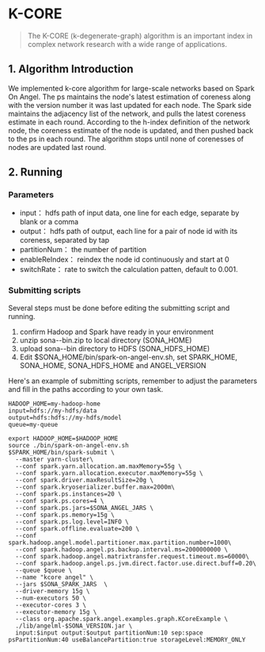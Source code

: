 # K-CORE

> The K-CORE (k-degenerate-graph) algorithm is an important index in complex network research with 
a wide range of applications.

## 1. Algorithm Introduction
We implemented k-core algorithm for large-scale networks based on Spark On Angel.
The ps maintains the node's latest estimation of coreness along with the version number it was last updated for each node.
The Spark side maintains the adjacency list of the network, and pulls the latest coreness estimate in each round.
According to the h-index definition of the network node, the coreness estimate of the node is updated, and then pushed back to the ps in each round.
The algorithm stops until none of corenesses of nodes are updated last round.

## 2. Running

### Parameters

- input： hdfs path of input data, one line for each edge, separate by blank or a comma
- output： hdfs path of output, each line for a pair of node id with its coreness, separated by tap
- partitionNum： the number of partition
- enableReIndex： reindex the node id continuously and start at 0
- switchRate： rate to switch the calculation patten, default to 0.001. 

### Submitting scripts

Several steps must be done before editing the submitting script and running.

1. confirm Hadoop and Spark have ready in your environment
2. unzip sona-<version>-bin.zip to local directory (SONA_HOME)
3. upload sona-<version>-bin directory to HDFS (SONA_HDFS_HOME)
4. Edit $SONA_HOME/bin/spark-on-angel-env.sh, set SPARK_HOME, SONA_HOME, SONA_HDFS_HOME and ANGEL_VERSION

Here's an example of submitting scripts, remember to adjust the parameters and fill in the paths according to your own task.

```
HADOOP_HOME=my-hadoop-home
input=hdfs://my-hdfs/data
output=hdfs:hdfs://my-hdfs/model
queue=my-queue

export HADOOP_HOME=$HADOOP_HOME
source ./bin/spark-on-angel-env.sh 
$SPARK_HOME/bin/spark-submit \
  --master yarn-cluster\
  --conf spark.yarn.allocation.am.maxMemory=55g \
  --conf spark.yarn.allocation.executor.maxMemory=55g \
  --conf spark.driver.maxResultSize=20g \
  --conf spark.kryoserializer.buffer.max=2000m\
  --conf spark.ps.instances=20 \
  --conf spark.ps.cores=4 \
  --conf spark.ps.jars=$SONA_ANGEL_JARS \
  --conf spark.ps.memory=15g \
  --conf spark.ps.log.level=INFO \
  --conf spark.offline.evaluate=200 \
  --conf spark.hadoop.angel.model.partitioner.max.partition.number=1000\
  --conf spark.hadoop.angel.ps.backup.interval.ms=2000000000 \
  --conf spark.hadoop.angel.matrixtransfer.request.timeout.ms=60000\
  --conf spark.hadoop.angel.ps.jvm.direct.factor.use.direct.buff=0.20\
  --queue $queue \
  --name "kcore angel" \
  --jars $SONA_SPARK_JARS  \
  --driver-memory 15g \
  --num-executors 50 \
  --executor-cores 3 \
  --executor-memory 15g \
  --class org.apache.spark.angel.examples.graph.KCoreExample \
  ./lib/angelml-$SONA_VERSION.jar \
  input:$input output:$output partitionNum:10 sep:space psPartitionNum:40 useBalancePartition:true storageLevel:MEMORY_ONLY
  ```
